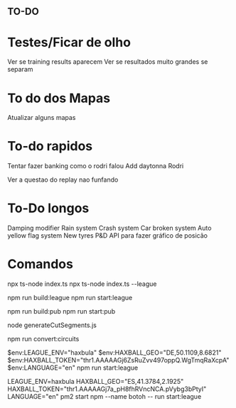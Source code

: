 ## TO-DO

# Testes/Ficar de olho

Ver se training results aparecem
Ver se resultados muito grandes se separam

# To do dos Mapas

Atualizar alguns mapas

# To-do rapidos

Tentar fazer banking como o rodri falou
Add daytonna Rodri

Ver a questao do replay nao funfando

# To-Do longos

Damping modifier
Rain system
Crash system
Car broken system
Auto yellow flag system
New tyres
P&D
API para fazer gráfico de posicão

# Comandos

npx ts-node index.ts
npx ts-node index.ts --league

npm run build:league
npm run start:league

npm run build:pub
npm run start:pub

node generateCutSegments.js

npm run convert:circuits

$env:LEAGUE_ENV="haxbula"
$env:HAXBALL_GEO="DE,50.1109,8.6821"
$env:HAXBALL_TOKEN="thr1.AAAAAGj6ZsRuZvv497oppQ.WgTmqRaXcpA"
$env:LANGUAGE="en"
npm run start:league

LEAGUE_ENV=haxbula HAXBALL_GEO="ES,41.3784,2.1925" HAXBALL_TOKEN="thr1.AAAAAGj7a_pH8fhRVncNCA.pVybg3bPtyI" LANGUAGE="en" pm2 start npm --name botoh -- run start:league
